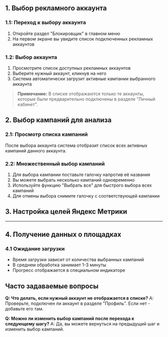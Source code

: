 ## 1. Выбор рекламного аккаунта

### 1.1: Переход к выбору аккаунта

1. Откройте раздел "Блокировщик" в главном меню
2. На первом экране вы увидите список подключенных рекламных аккаунтов

### 1.2: Выбор аккаунта

1. Просмотрите список доступных рекламных аккаунтов
2. Выберите нужный аккаунт, кликнув на него
3. Система автоматически загрузит активные кампании выбранного аккаунта

> **Примечание:** В списке отображаются только те аккаунты, которые были предварительно подключены в разделе "Личный кабинет".

## 2. Выбор кампаний для анализа

### 2.1: Просмотр списка кампаний

После выбора аккаунта система отобразит список всех активных кампаний данного аккаунта.

### 2.2: Множественный выбор кампаний

1. Для выбора кампании поставьте галочку напротив её названия
2. Вы можете выбрать несколько кампаний одновременно
3. Используйте функцию "Выбрать все" для быстрого выбора всех кампаний
4. Для отмены выбора снимите галочку с соответствующей кампании

## 3. Настройка целей Яндекс Метрики

---

## 4. Получение данных о площадках
### 4.1 Ожидание загрузки

- Время загрузки зависит от количества выбранных кампаний
- В среднем обработка занимает 1-3 минуты
- Прогресс отображается в специальном индикаторе

## Часто задаваемые вопросы

**Q: Что делать, если нужный аккаунт не отображается в списке?**
A: Проверьте, подключен ли аккаунт в разделе "Профиль". Если нет - добавьте его там.

**Q: Можно ли изменить выбор кампаний после перехода к следующему шагу?**
A: Да, вы можете вернуться на предыдущий шаг и изменить выбор кампаний.
